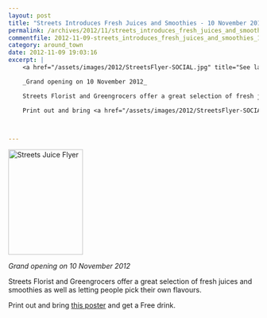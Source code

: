 ```yaml
---
layout: post
title: "Streets Introduces Fresh Juices and Smoothies - 10 November 2012"
permalink: /archives/2012/11/streets_introduces_fresh_juices_and_smoothies_10_n.html
commentfile: 2012-11-09-streets_introduces_fresh_juices_and_smoothies_10_n
category: around_town
date: 2012-11-09 19:03:16
excerpt: |
    <a href="/assets/images/2012/StreetsFlyer-SOCIAL.jpg" title="See larger version of - Streets Juice Flyer"><img src="/assets/images/2012/StreetsFlyer-SOCIAL_thumb.jpg" width="150" height="212" alt="Streets Juice Flyer" class="photo right" /></a>

    _Grand opening on 10 November 2012_

    Streets Florist and Greengrocers offer a great selection of fresh juices and smoothies as well as letting people pick their own flavours.

    Print out and bring <a href="/assets/images/2012/StreetsFlyer-SOCIAL.jpg">this poster</a> and get a Free drink.



---
```


<a href="/assets/images/2012/StreetsFlyer-SOCIAL.jpg" title="See larger version of - Streets Juice Flyer"><img src="/assets/images/2012/StreetsFlyer-SOCIAL_thumb.jpg" width="150" height="212" alt="Streets Juice Flyer" class="photo right" /></a>

*Grand opening on 10 November 2012*

Streets Florist and Greengrocers offer a great selection of fresh juices and smoothies as well as letting people pick their own flavours.

Print out and bring [this poster](/assets/images/2012/StreetsFlyer-SOCIAL.jpg) and get a Free drink.
